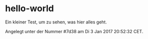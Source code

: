 # hello-world
Ein kleiner Test, um zu sehen, was hier alles geht.

Angelegt unter der Nummer #7d38  am   Di  3 Jan 2017 20:52:32 CET.
